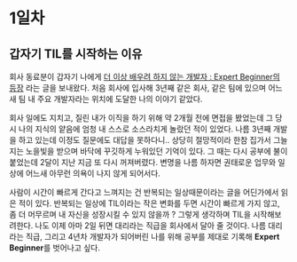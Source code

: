 
# 1일차

## 갑자기 TIL를 시작하는 이유

회사 동료분이 갑자기 나에게 
[더 이상 배우려 하지 않는 개발자 : Expert Beginner의 등장](https://medium.com/@jwyeom63/%EB%8D%94-%EC%9D%B4%EC%83%81-%EB%B0%B0%EC%9A%B0%EB%A0%A4-%ED%95%98%EC%A7%80-%EC%95%8A%EB%8A%94-%EA%B0%9C%EB%B0%9C%EC%9E%90-expert-beginner%EC%9D%98-%EB%93%B1%EC%9E%A5-dd40c40aeedf) 라는 글을 보내왔다. 처음 회사에 입사해 3년째 같은 회사, 같은 팀에 있으며 어느새 팀 내 주요 개발자라는 위치에 도달한 나의 이야기 같았다.

회사 일에도 지치고, 질린 내가 이직을 하기 위해 약 2개월 전에 면접을 봤었는데 그 당시 나의 지식의 얕음에 엄청 내 스스로 소스라치게 놀랐던 적이 있었다. 나름 3년째 개발을 하고 있는데 이정도 질문에도 대답을 못하다니.. 상당히 절망적이라 한참 집가서 그늘지는 노을빛을 받으며 바닥에 꾸깃하게 누워있던 기억이 있다. 그 때는 다시 공부에 불이 붙었는데 2달이 지난 지금 또 다시 꺼져버렸다. 변명을 나름 하자면 권태로운 업무와 일상에 어느새 아무런 의욕이 나지 않게 되어서다. 


사람이 시간이 빠르게 간다고 느껴지는 건 반복되는 일상때문이라는 글을 어딘가에서 읽은 적이 있다. 반복되는 일상에 TIL이라는 작은 변화를 두면 시간이 빠르게 가지 않고, 좀 더 머무르며 내 자신을 성장시킬 수 있지 않을까 ? 
그렇게 생각하며 TIL을 시작해보려한다. 나도 이제 아마 2일 뒤면 대리라는 직급을 회사에서 달아 줄 것이다. 나름 대리라는 직급, 그리고 4년차 개발자가 되어버린 나를 위해 공부를 제대로 기록해 **Expert Beginner**를 벗어나고 싶다.

